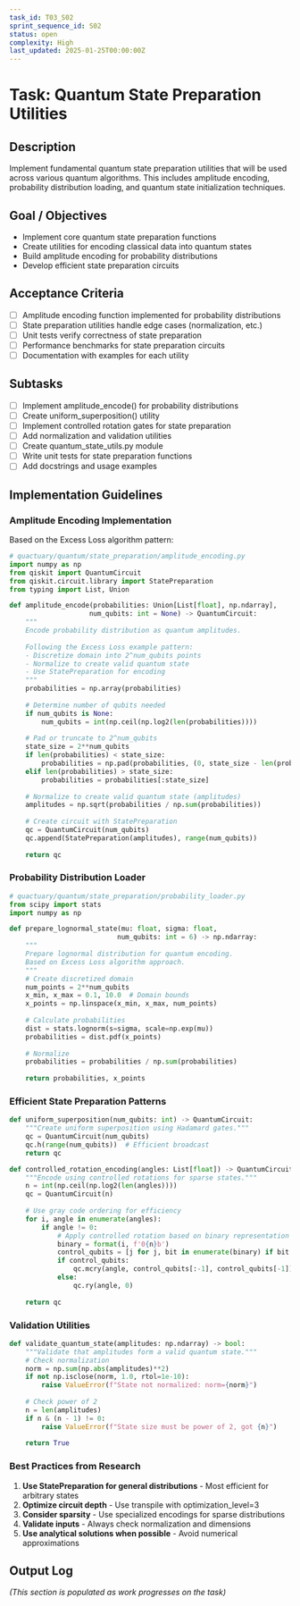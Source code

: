 ```yaml
---
task_id: T03_S02
sprint_sequence_id: S02
status: open
complexity: High
last_updated: 2025-01-25T00:00:00Z
---
```


# Task: Quantum State Preparation Utilities

## Description
Implement fundamental quantum state preparation utilities that will be used across various quantum algorithms. This includes amplitude encoding, probability distribution loading, and quantum state initialization techniques.

## Goal / Objectives
- Implement core quantum state preparation functions
- Create utilities for encoding classical data into quantum states
- Build amplitude encoding for probability distributions
- Develop efficient state preparation circuits

## Acceptance Criteria
- [ ] Amplitude encoding function implemented for probability distributions
- [ ] State preparation utilities handle edge cases (normalization, etc.)
- [ ] Unit tests verify correctness of state preparation
- [ ] Performance benchmarks for state preparation circuits
- [ ] Documentation with examples for each utility

## Subtasks
- [ ] Implement amplitude_encode() for probability distributions
- [ ] Create uniform_superposition() utility
- [ ] Implement controlled rotation gates for state preparation
- [ ] Add normalization and validation utilities
- [ ] Create quantum_state_utils.py module
- [ ] Write unit tests for state preparation functions
- [ ] Add docstrings and usage examples

## Implementation Guidelines

### Amplitude Encoding Implementation
Based on the Excess Loss algorithm pattern:

```python
# quactuary/quantum/state_preparation/amplitude_encoding.py
import numpy as np
from qiskit import QuantumCircuit
from qiskit.circuit.library import StatePreparation
from typing import List, Union

def amplitude_encode(probabilities: Union[List[float], np.ndarray], 
                    num_qubits: int = None) -> QuantumCircuit:
    """
    Encode probability distribution as quantum amplitudes.
    
    Following the Excess Loss example pattern:
    - Discretize domain into 2^num_qubits points
    - Normalize to create valid quantum state
    - Use StatePreparation for encoding
    """
    probabilities = np.array(probabilities)
    
    # Determine number of qubits needed
    if num_qubits is None:
        num_qubits = int(np.ceil(np.log2(len(probabilities))))
    
    # Pad or truncate to 2^num_qubits
    state_size = 2**num_qubits
    if len(probabilities) < state_size:
        probabilities = np.pad(probabilities, (0, state_size - len(probabilities)))
    elif len(probabilities) > state_size:
        probabilities = probabilities[:state_size]
    
    # Normalize to create valid quantum state (amplitudes)
    amplitudes = np.sqrt(probabilities / np.sum(probabilities))
    
    # Create circuit with StatePreparation
    qc = QuantumCircuit(num_qubits)
    qc.append(StatePreparation(amplitudes), range(num_qubits))
    
    return qc
```

### Probability Distribution Loader
```python
# quactuary/quantum/state_preparation/probability_loader.py
from scipy import stats
import numpy as np

def prepare_lognormal_state(mu: float, sigma: float, 
                           num_qubits: int = 6) -> np.ndarray:
    """
    Prepare lognormal distribution for quantum encoding.
    Based on Excess Loss algorithm approach.
    """
    # Create discretized domain
    num_points = 2**num_qubits
    x_min, x_max = 0.1, 10.0  # Domain bounds
    x_points = np.linspace(x_min, x_max, num_points)
    
    # Calculate probabilities
    dist = stats.lognorm(s=sigma, scale=np.exp(mu))
    probabilities = dist.pdf(x_points)
    
    # Normalize
    probabilities = probabilities / np.sum(probabilities)
    
    return probabilities, x_points
```

### Efficient State Preparation Patterns
```python
def uniform_superposition(num_qubits: int) -> QuantumCircuit:
    """Create uniform superposition using Hadamard gates."""
    qc = QuantumCircuit(num_qubits)
    qc.h(range(num_qubits))  # Efficient broadcast
    return qc

def controlled_rotation_encoding(angles: List[float]) -> QuantumCircuit:
    """Encode using controlled rotations for sparse states."""
    n = int(np.ceil(np.log2(len(angles))))
    qc = QuantumCircuit(n)
    
    # Use gray code ordering for efficiency
    for i, angle in enumerate(angles):
        if angle != 0:
            # Apply controlled rotation based on binary representation
            binary = format(i, f'0{n}b')
            control_qubits = [j for j, bit in enumerate(binary) if bit == '1']
            if control_qubits:
                qc.mcry(angle, control_qubits[:-1], control_qubits[-1])
            else:
                qc.ry(angle, 0)
    
    return qc
```

### Validation Utilities
```python
def validate_quantum_state(amplitudes: np.ndarray) -> bool:
    """Validate that amplitudes form a valid quantum state."""
    # Check normalization
    norm = np.sum(np.abs(amplitudes)**2)
    if not np.isclose(norm, 1.0, rtol=1e-10):
        raise ValueError(f"State not normalized: norm={norm}")
    
    # Check power of 2
    n = len(amplitudes)
    if n & (n - 1) != 0:
        raise ValueError(f"State size must be power of 2, got {n}")
    
    return True
```

### Best Practices from Research
1. **Use StatePreparation for general distributions** - Most efficient for arbitrary states
2. **Optimize circuit depth** - Use transpile with optimization_level=3
3. **Consider sparsity** - Use specialized encodings for sparse distributions
4. **Validate inputs** - Always check normalization and dimensions
5. **Use analytical solutions when possible** - Avoid numerical approximations

## Output Log
*(This section is populated as work progresses on the task)*